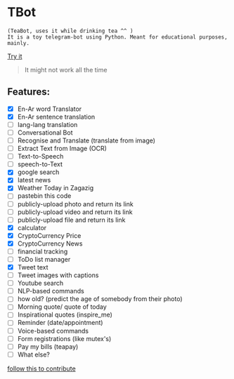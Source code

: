 # TBot
    (TeaBot, uses it while drinking tea ^^ )
    It is a toy telegram-bot using Python. Meant for educational purposes, mainly.

[Try it](https://t.me/tearobot)
> It might not work all the time

## Features:

- [x] En-Ar word Translator
- [x] En-Ar sentence translation
- [ ] lang-lang translation
- [ ] Conversational Bot
- [ ] Recognise and Translate (translate from image)
- [ ] Extract Text from Image (OCR)
- [ ] Text-to-Speech
- [ ] speech-to-Text
- [x] google search
- [x] latest news
- [x] Weather Today in Zagazig
- [ ] pastebin this code
- [ ] publicly-upload photo and return its link
- [ ] publicly-upload video and return its link
- [ ] publicly-upload file and return its link
- [x] calculator
- [x] CryptoCurrency Price
- [x] CryptoCurrency News
- [ ] financial tracking
- [ ] ToDo list manager
- [x] Tweet text
- [ ] Tweet images with captions
- [ ] Youtube search
- [ ] NLP-based commands
- [ ] how old? (predict the age of somebody from their photo)
- [ ] Morning quote/ quote of today
- [ ] Inspirational quotes (inspire_me)
- [ ] Reminder (date/appointment)
- [ ] Voice-based commands
- [ ] Form registrations (like mutex's)
- [ ] Pay my bills (teapay)
- [ ] What else?

[follow this to contribute](./CONTRIBUTING.md)
